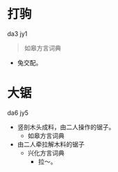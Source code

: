 # 打驹
da3 jy1
> 如皋方言词典
- 兔交配。

# 大锯
da6 jy5
+ 竖剖木头成料，由二人操作的锯子。
  * 如皋方言词典
+ 由二人牵拉解木料的锯子
  * 兴化方言词典
    - 拉～。

